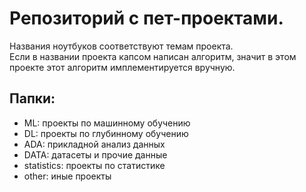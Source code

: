 # Репозиторий с пет-проектами.  

Названия ноутбуков соответствуют темам проекта.  
Если в названии проекта капсом написан алгоритм, значит в этом проекте этот алгоритм имплементируется вручную.  

## Папки:   

- ML: проекты по машинному обучению  
- DL: проекты по глубинному обучению    
- ADA: прикладной анализ данных    
- DATA: датасеты и прочие данные  
- statistics: проекты по статистике    
- other: иные проекты  
